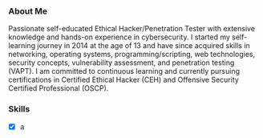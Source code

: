 ### About Me
Passionate self-educated Ethical Hacker/Penetration Tester with extensive knowledge and hands-on experience in cybersecurity. I started my self-learning journey in 2014 at the age of 13 and have since acquired skills in networking, operating systems, programming/scripting, web technologies, security concepts, vulnerability assessment, and penetration testing (VAPT). I am committed to continuous learning and currently pursuing certifications in Certified Ethical Hacker (CEH) and Offensive Security Certified Professional (OSCP).

### Skills
- [x] a
